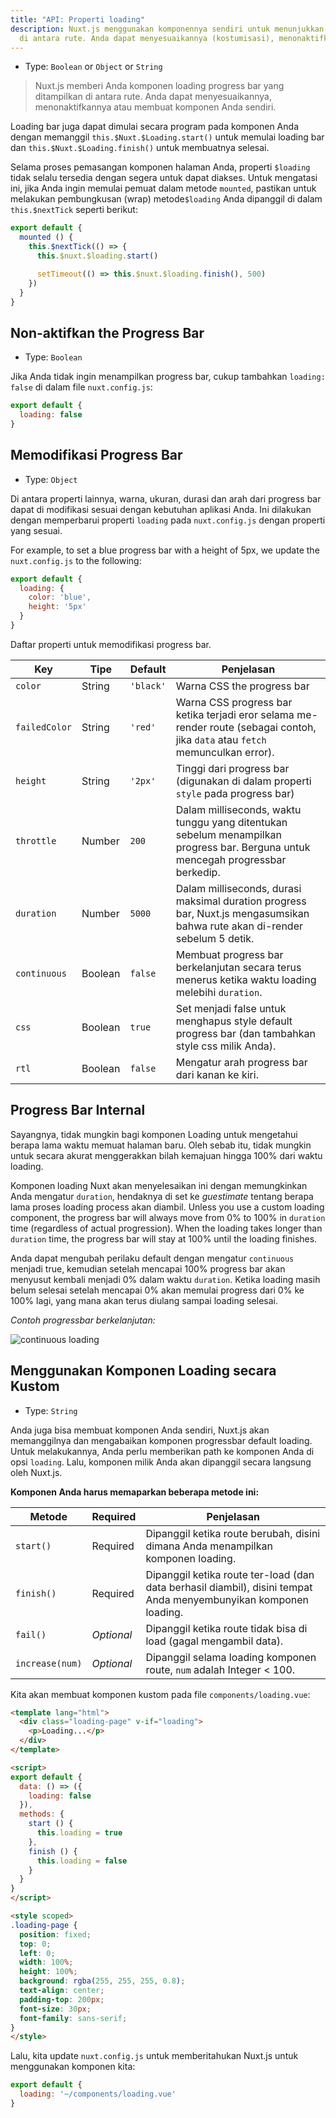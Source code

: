 ```yaml
---
title: "API: Properti loading"
description: Nuxt.js menggunakan komponennya sendiri untuk menunjukkan progress bar
  di antara rute. Anda dapat menyesuaikannya (kostumisasi), menonaktifkannya atau membuat komponen Anda sendiri.
---
```


- Type: `Boolean` or `Object` or `String`

> Nuxt.js memberi Anda komponen loading progress bar yang ditampilkan di antara rute. Anda dapat menyesuaikannya, menonaktifkannya atau membuat komponen Anda sendiri.

Loading bar juga dapat dimulai secara program pada komponen Anda dengan memanggil `this.$Nuxt.$Loading.start()` untuk memulai loading bar dan `this.$Nuxt.$Loading.finish()` untuk membuatnya selesai.

Selama proses pemasangan komponen halaman Anda, properti `$loading` tidak selalu tersedia dengan segera untuk dapat diakses. Untuk mengatasi ini, jika Anda ingin memulai pemuat dalam metode `mounted`, pastikan untuk melakukan pembungkusan (wrap) metode`$loading` Anda dipanggil di dalam ` this.$nextTick` seperti berikut:

```javascript
export default {
  mounted () {
    this.$nextTick(() => {
      this.$nuxt.$loading.start()

      setTimeout(() => this.$nuxt.$loading.finish(), 500)
    })
  }
}
```

## Non-aktifkan the Progress Bar

- Type: `Boolean`

Jika Anda tidak ingin menampilkan progress bar, cukup tambahkan `loading: false` di dalam file `nuxt.config.js`:

```js
export default {
  loading: false
}
```

## Memodifikasi Progress Bar

- Type: `Object`

Di antara properti lainnya, warna, ukuran, durasi dan arah dari progress bar dapat di modifikasi sesuai dengan kebutuhan aplikasi Anda. Ini dilakukan dengan memperbarui properti `loading` pada `nuxt.config.js` dengan properti yang sesuai.

For example, to set a blue progress bar with a height of 5px, we update the `nuxt.config.js` to the following:

```js
export default {
  loading: {
    color: 'blue',
    height: '5px'
  }
}
```

Daftar properti untuk memodifikasi progress bar.

| Key | Tipe | Default | Penjelasan |
|-----|------|---------|-------------|
| `color` | String | `'black'` | Warna CSS the progress bar |
| `failedColor` | String | `'red'` | Warna CSS progress bar ketika terjadi eror selama me-render route (sebagai contoh, jika `data` atau `fetch` memunculkan error). |
| `height` | String | `'2px'` | Tinggi dari progress bar (digunakan di dalam properti `style` pada progress bar) |
| `throttle` | Number | `200` | Dalam milliseconds, waktu tunggu yang ditentukan sebelum menampilkan progress bar. Berguna untuk mencegah progressbar berkedip. |
| `duration` | Number | `5000` | Dalam milliseconds, durasi maksimal duration progress bar, Nuxt.js mengasumsikan bahwa rute akan di-render sebelum 5 detik. |
| `continuous` | Boolean | `false` | Membuat progress bar berkelanjutan secara terus menerus ketika waktu loading melebihi `duration`. |
| `css` | Boolean | `true` | Set menjadi false untuk menghapus style default progress bar (dan tambahkan style css milik Anda). |
| `rtl` | Boolean | `false` | Mengatur arah progress bar dari kanan ke kiri. |


## Progress Bar Internal

Sayangnya, tidak mungkin bagi komponen Loading untuk mengetahui berapa lama waktu memuat halaman baru. Oleh sebab itu, tidak mungkin untuk secara akurat menggerakkan bilah kemajuan hingga 100% dari waktu loading.

Komponen loading Nuxt akan menyelesaikan ini dengan memungkinkan Anda mengatur `duration`, hendaknya di set ke _guestimate_ tentang berapa lama proses loading process akan diambil. Unless you use a custom loading component, the progress bar will always move from 0% to 100% in `duration` time (regardless of actual progression). When the loading takes longer than `duration` time, the progress bar will stay at 100% until the loading finishes.

Anda dapat mengubah perilaku default dengan mengatur `continuous` menjadi true, kemudian setelah mencapai 100% progress bar akan menyusut kembali menjadi 0% dalam waktu `duration`. Ketika loading masih belum selesai setelah mencapai 0% akan memulai progress dari 0% ke 100% lagi, yang mana akan terus diulang sampai loading selesai.

*Contoh progressbar berkelanjutan:*


<img src="/api-continuous-loading.gif" alt="continuous loading"/>


## Menggunakan Komponen Loading secara Kustom

- Type: `String`

Anda juga bisa membuat komponen Anda sendiri, Nuxt.js akan memanggilnya dan mengabaikan komponen progressbar default loading. Untuk melakukannya, Anda perlu memberikan path ke komponen Anda di opsi `loading`. Lalu, komponen milik Anda akan dipanggil secara langsung oleh Nuxt.js.

**Komponen Anda harus memaparkan beberapa metode ini:**

| Metode | Required | Penjelasan |
|--------|----------|-------------|
| `start()` | Required | Dipanggil ketika route berubah, disini dimana Anda menampilkan komponen loading. |
| `finish()` | Required | Dipanggil ketika route ter-load (dan data berhasil diambil), disini tempat Anda menyembunyikan komponen loading. |
| `fail()` | *Optional* | Dipanggil ketika route tidak bisa di load (gagal mengambil data). |
| `increase(num)` | *Optional* | Dipanggil selama loading komponen route, `num` adalah Integer < 100. |

Kita akan membuat komponen kustom pada file `components/loading.vue`:
```html
<template lang="html">
  <div class="loading-page" v-if="loading">
    <p>Loading...</p>
  </div>
</template>

<script>
export default {
  data: () => ({
    loading: false
  }),
  methods: {
    start () {
      this.loading = true
    },
    finish () {
      this.loading = false
    }
  }
}
</script>

<style scoped>
.loading-page {
  position: fixed;
  top: 0;
  left: 0;
  width: 100%;
  height: 100%;
  background: rgba(255, 255, 255, 0.8);
  text-align: center;
  padding-top: 200px;
  font-size: 30px;
  font-family: sans-serif;
}
</style>
```

Lalu, kita update `nuxt.config.js` untuk memberitahukan Nuxt.js untuk menggunakan komponen kita:

```js
export default {
  loading: '~/components/loading.vue'
}
```
